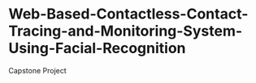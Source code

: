 # Web-Based-Contactless-Contact-Tracing-and-Monitoring-System-Using-Facial-Recognition
Capstone Project
